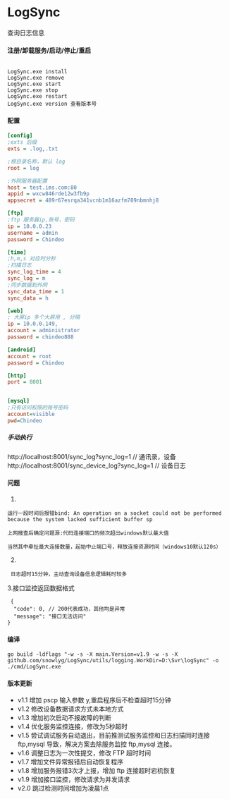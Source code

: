 # LogSync

查询日志信息

#### 注册/卸载服务/启动/停止/重启

```shell script

LogSync.exe install 
LogSync.exe remove 
LogSync.exe start
LogSync.exe stop
LogSync.exe restart
LogSync.exe version 查看版本号

```

#### 配置

```ini
[config]
;exts 后缀
exts = .log,.txt

;根目录名称，默认 log
root = log

;外网服务器配置
host = test.ims.com:80
appid = wxcw846rde12w3fb9p
appsecret = 489r67esrqa341vcnb1m16azfm789nbmnhj8

[ftp]
;ftp 服务器ip,账号，密码
ip = 10.0.0.23
username = admin
password = Chindeo

[time]
;h,m,s 对应时分秒
;扫描日志
sync_log_time = 4
sync_log = m
;同步数据到外网
sync_data_time = 1
sync_data = h

[web]
; 大屏ip 多个大屏用 , 分隔
ip = 10.0.0.149,
account = administrator
password = chindeo888

[android]
account = root
password = Chindeo

[http]
port = 8001


[mysql]
;只有访问权限的账号密码
account=visible
pwd=Chindeo
```

##### 手动执行

http://localhost:8001/sync_log?sync_log=1 // 通讯录，设备
http://localhost:8001/sync_device_log?sync_log=1 // 设备日志

#### 问题

1.

```text
运行一段时间后报错bind: An operation on a socket could not be performed because the system lacked sufficient buffer sp

上网搜查后确定问题源:代码连接端口的频次超出windows默认最大值

当然其中牵扯最大连接数量，起始中止端口号，释放连接资源时间（windows10默认120s）
```

2.

```text
 日志超时15分钟，主动查询设备信息逻辑耗时较多
```

3.接口监控返回数据格式


```json5
 {
  "code": 0, // 200代表成功，其他均是异常
  "message": "接口无法访问"
}
```

#### 编译

```shell script
go build -ldflags "-w -s -X main.Version=v1.9 -w -s -X github.com/snowlyg/LogSync/utils/logging.WorkDir=D:\Svr\logSync" -o ./cmd/LogSync.exe
```

#### 版本更新

- v1.1 增加 pscp 输入参数 y,重启程序后不检查超时15分钟
- v1.2 修改设备数据请求方式未本地方式
- v1.3 增加初次启动不报故障的判断
- v1.4 优化服务监控连接，修改为5秒超时
- v1.5 尝试调试服务自动退出，目前推测试服务监控和日志扫描同时连接 ftp,mysql 导致，解决方案去除服务监控 ftp,mysql 连接。
- v1.6 调整日志为一次性提交，修改 FTP 超时时间
- v1.7 增加文件异常报错后自动恢复程序
- v1.8 增加服务报错3次才上报，增加 ftp 连接超时宕机恢复
- v1.9 增加接口监控，修改请求为并发请求
- v2.0 跳过检测时间增加为凌晨1点
